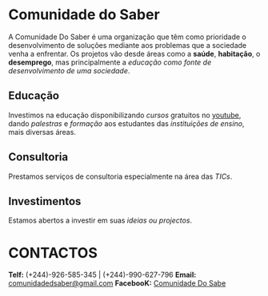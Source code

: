# Comunidade do Saber
  A Comunidade Do Saber é uma organização que têm como prioridade o desenvolvimento de soluções mediante aos problemas que a sociedade venha a enfrentar. Os projetos vão desde áreas como a **saúde**, **habitação**, o **desemprego**, mas principalmente a *educação como fonte de desenvolvimento de uma sociedade*.

## Educação
  Investimos na educação disponibilizando *cursos* gratuitos no [youtube](https://www.youtube.com/channel/UCbZz8BKJB40Otg9OsfpMktw), dando *palestras* e *formação* aos estudantes das *instituições de ensino*, mais diversas áreas.

## Consultoria
  Prestamos serviços de consultoria especialmente na área das *TICs*.

## Investimentos
  Estamos abertos a investir em suas *ideias ou projectos*.
  
# CONTACTOS
  **Telf:** (+244)-926-585-345 | (+244)-990-627-796
  **Email:** comunidadedsaber@gmail.com
  **FacebooK:** [Comunidade Do Sabe](https://www.facebook.com/ComunidadeDoSaberPaginaOfical/)
